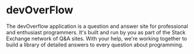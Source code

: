 # devOverFlow
The devOverflow application is a question and answer site for professional and enthusiast programmers. It's built and run by you as part of the Stack Exchange network of Q&amp;A sites. With your help, we're working together to build a library of detailed answers to every question about programming.
